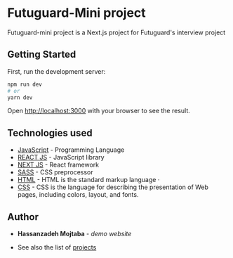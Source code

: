 # Futuguard-Mini project
Futuguard-mini project is a Next.js project for Futuguard's interview project

## Getting Started
First, run the development server:

```bash
npm run dev
# or
yarn dev
```
Open [http://localhost:3000](http://localhost:3000) with your browser to see the result.

## Technologies used
- [JavaScript](https://www.javascript.com/) - Programming Language
- [REACT JS](https://reactjs.org/) - JavaScript library
- [NEXT JS](https://nextjs.org/) - React framework
- [SASS](https://sass-lang.com/) - CSS preprocessor 
- [HTML](https://html.spec.whatwg.org/) - HTML is the standard markup language  ·
- [CSS](https://www.w3.org/) - CSS is the language for describing the presentation of Web pages, including colors, layout, and fonts.

## Author
* **Hassanzadeh Mojtaba** - *demo website*

- See also the list of [projects](https://github.com/Hassanzadeh-mj?tab=repositories)
